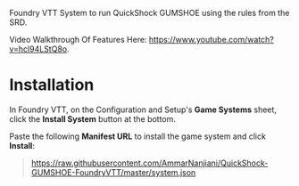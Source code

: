 Foundry VTT System to run QuickShock GUMSHOE using the rules from the SRD.

Video Walkthrough Of Features Here: https://www.youtube.com/watch?v=hcl94LStQ8o.

# Installation

In Foundry VTT, on the Configuration and Setup's **Game Systems** sheet, click the **Install System** button at the bottom.

Paste the following **Manifest URL** to install the game system and click **Install**:

>https://raw.githubusercontent.com/AmmarNanjiani/QuickShock-GUMSHOE-FoundryVTT/master/system.json
